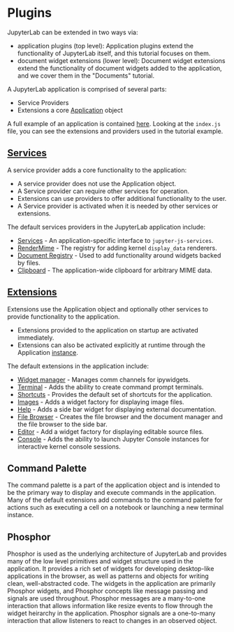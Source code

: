 # Plugins

JupyterLab can be extended in two ways via:

- application plugins (top level): Application plugins extend the
  functionality of JupyterLab itself, and this tutorial focuses on them.
- document widget extensions (lower level): Document widget extensions extend
  the functionality of document widgets added to the application, and we cover
  them in the "Documents" tutorial.

A JupyterLab application is comprised of several parts:
- Service Providers
- Extensions
a core [Application](https://github.com/phosphorjs/phosphide/blob/master/src/core/application.ts) object

A full example of an application is contained [here](https://github.com/jupyter/jupyterlab/tree/master/examples/lab). Looking at the `index.js` file, you can
see the extensions and providers used in the tutorial example.

## [Services](https://github.com/phosphorjs/phosphide/blob/master/src/core/serviceregistry.ts)
A service provider adds a core functionality to the application:
- A service provider does not use the Application object.
- A Service provider can require other services for operation.
- Extensions can use providers to offer additional functionality to the user.
- A Service provider is activated when it is needed by other services or extensions.

The default services providers in the JupyterLab application include:
- [Services](http://jupyter.org/jupyterlab/modules/_services_plugin_.html#servicesprovider) - An application-specific interface to `jupyter-js-services`.
- [RenderMime](http://jupyter.org/jupyterlab/modules/_rendermime_plugin_.html#rendermimeprovider) - The registry for adding kernel `display_data` renderers.
- [Document Registry](http://jupyter.org/jupyterlab/modules/_docregistry_plugin_.html#docregistryprovider) - Used to add functionality around widgets backed by files.
- [Clipboard](http://jupyter.org/jupyterlab/modules/_clipboard_plugin_.html#clipboardprovider) - The application-wide clipboard for arbitrary MIME data.

## [Extensions](https://github.com/phosphorjs/phosphide/blob/master/src/core/extensionregistry.ts#L19)
Extensions use the Application object and optionally other services to provide
functionality to the application.
- Extensions provided to the application on startup are activated immediately.
- Extensions can also be activated explicitly at runtime through the Application [instance](https://github.com/phosphorjs/phosphide/blob/master/src/core/application.ts#L71).

The default extensions in the application include:
- [Widget manager](http://jupyter.org/jupyterlab/modules/_widgets_plugin_.html#widgetmanagerextension) - Manages comm channels for ipywidgets.
- [Terminal](http://jupyter.org/jupyterlab/modules/_terminal_plugin_.html) - Adds the ability to create command prompt terminals.
- [Shortcuts](http://jupyter.org/jupyterlab/modules/_shortcuts_plugin_.html) - Provides the default set of shortcuts for the application.
- [Images](http://jupyter.org/jupyterlab/modules/_imagewidget_plugin_.html) - Adds a widget factory for displaying image files.
- [Help](http://jupyter.org/jupyterlab/modules/_help_plugin_.html) - Adds a side bar widget for displaying external documentation.
- [File Browser](http://jupyter.org/jupyterlab/modules/_filebrowser_plugin_.html) - Creates the file browser and the document manager and the file browser to the side bar.
- [Editor](http://jupyter.org/jupyterlab/modules/_editorwidget_plugin_.html) - Add a widget factory for displaying editable source files.
- [Console](http://jupyter.org/jupyterlab/modules/_console_plugin_.html) - Adds the ability to launch Jupyter Console instances for
interactive kernel console sessions.


## Command Palette

The command palette is a part of the application object and is intended to
be the primary way to display and execute commands in the application.
Many of the default extensions add commands to the command palette for actions
such as executing a cell on a notebook or launching a new terminal instance.


## Phosphor
Phosphor is used as the underlying architecture of JupyterLab and provides 
many of the low level primitives and widget structure used in the application.
It provides a rich set of widgets for developing desktop-like applications
in the browser, as well as patterns and objects for writing clean, 
well-abstracted code.  The widgets in the application are primarily Phosphor 
widgets, and Phosphor concepts like message passing and signals are used
throughout.  Phosphor messages are a many-to-one interaction that allows
information like resize events to flow through the widget heirarchy in 
the application.  Phosphor signals are a one-to-many interaction that allow
listeners to react to changes in an observed object.

